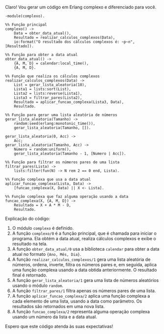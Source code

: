 Claro! Vou gerar um código em Erlang complexo e diferenciado para você.

```
-module(complexo).

%% Função principal
complexo() ->
    Data = obter_data_atual(),
    Resultado = realizar_calculos_complexos(Data),
    io:format("O resultado dos cálculos complexos é: ~p~n", [Resultado]).

%% Função para obter a data atual
obter_data_atual() ->
    {A, M, D} = calendar:local_time(),
    {A, M, D}.

%% Função que realiza os cálculos complexos
realizar_calculos_complexos(Data) ->
    List = gerar_lista_aleatoria(10),
    Lista1 = lists:sort(List),
    Lista2 = lists:reverse(Lista1),
    Lista3 = filtrar_pares(Lista2),
    Resultado = aplicar_funcao_complexa(Lista3, Data),
    Resultado.

%% Função para gerar uma lista aleatória de números
gerar_lista_aleatoria(Tamanho) ->
    random:seed(erlang:monotonic_time()),
    gerar_lista_aleatoria(Tamanho, []).

gerar_lista_aleatoria(0, Acc) ->
    Acc;
gerar_lista_aleatoria(Tamanho, Acc) ->
    Numero = random:uniform(),
    gerar_lista_aleatoria(Tamanho - 1, [Numero | Acc]).

%% Função para filtrar os números pares de uma lista
filtrar_pares(Lista) ->
    lists:filter(fun(N) -> N rem 2 == 0 end, Lista).

%% Função complexa que usa a data atual
aplicar_funcao_complexa(Lista, Data) ->
    [funcao_complexa(X, Data) || X <- Lista].

%% Função complexa que faz alguma operação usando a data
funcao_complexa(X, {A, M, D}) ->
    Resultado = X + A * M - D,
    Resultado.
```

Explicação do código:
1. O módulo `complexo` é definido.
2. A função `complexo/0` é a função principal, que é chamada para iniciar o programa. Ela obtém a data atual, realiza cálculos complexos e exibe o resultado na tela.
3. A função `obter_data_atual/0` usa a biblioteca `calendar` para obter a data atual no formato `{Ano, Mês, Dia}`.
4. A função `realizar_calculos_complexos/1` gera uma lista aleatória de números, ordena, inverte, filtra os números pares e, em seguida, aplica uma função complexa usando a data obtida anteriormente. O resultado final é retornado.
5. A função `gerar_lista_aleatoria/1` gera uma lista de números aleatórios usando o módulo `random`.
6. A função `filtrar_pares/1` filtra apenas os números pares de uma lista.
7. A função `aplicar_funcao_complexa/2` aplica uma função complexa a cada elemento de uma lista, usando a data como parâmetro. Os resultados são retornados em uma nova lista.
8. A função `funcao_complexa/2` representa alguma operação complexa usando um número da lista e a data atual.

Espero que este código atenda às suas expectativas!